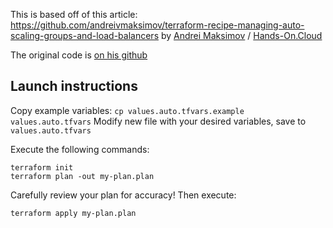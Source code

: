 This is based off of this article: https://github.com/andreivmaksimov/terraform-recipe-managing-auto-scaling-groups-and-load-balancers
by [Andrei Maksimov](https://www.linkedin.com/in/avmaksimov/) / [Hands-On.Cloud](https://Hands-On.Cloud)

The original code is [on his github](https://github.com/andreivmaksimov/terraform-recipe-managing-auto-scaling-groups-and-load-balancers)

## Launch instructions

Copy example variables: ```cp values.auto.tfvars.example values.auto.tfvars```
Modify new file with your desired variables, save to ```values.auto.tfvars```

Execute the following commands:

```
terraform init
terraform plan -out my-plan.plan
```

Carefully review your plan for accuracy! Then execute:

```
terraform apply my-plan.plan
```
